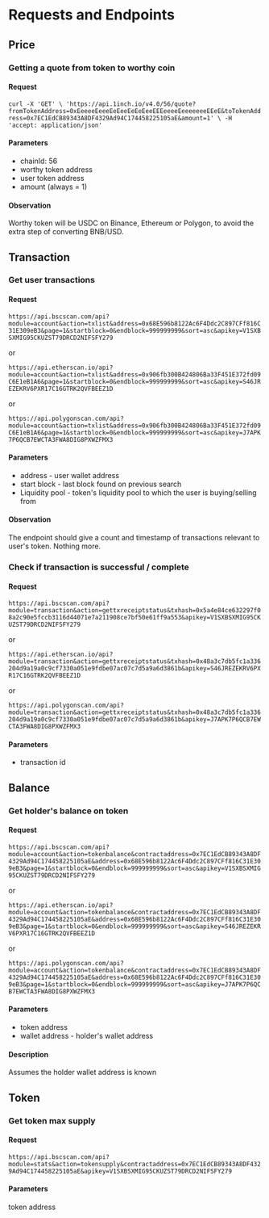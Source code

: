 # Requests and Endpoints

## Price

### Getting a quote from token to worthy coin

#### Request

`curl -X 'GET' \
  'https://api.1inch.io/v4.0/56/quote?fromTokenAddress=0xEeeeeEeeeEeEeeEeEeEeeEEEeeeeEeeeeeeeEEeE&toTokenAddress=0x7EC1EdCB89343A8DF4329Ad94C174458225105aE&amount=1' \
  -H 'accept: application/json'`

#### Parameters

- chainId: 56
- worthy token address
- user token address
- amount (always = 1)

#### Observation

Worthy token will be USDC on Binance, Ethereum or Polygon, to avoid the extra step of converting BNB/USD.

## Transaction

### Get user transactions

#### Request

`https://api.bscscan.com/api?module=account&action=txlist&address=0x68E596b8122Ac6F4Ddc2C897CFf816C31E309eB3&page=1&startblock=0&endblock=999999999&sort=asc&apikey=V1SXBSXMIG95CKUZST79DRCD2NIFSFY279`

or

`https://api.etherscan.io/api?module=account&action=txlist&address=0x906fb300B424806Ba33F451E372fd09C6E1eB1A6&page=1&startblock=0&endblock=999999999&sort=asc&apikey=S46JREZEKRV6PXR17C16GTRK2QVFBEEZ1D`

or

`https://api.polygonscan.com/api?module=account&action=txlist&address=0x906fb300B424806Ba33F451E372fd09C6E1eB1A6&page=1&startblock=0&endblock=999999999&sort=asc&apikey=J7APK7P6QCB7EWCTA3FWA8DIG8PXWZFMX3`

#### Parameters

- address - user wallet address
- start block - last block found on previous search
- Liquidity pool - token's liquidity pool to which the user is buying/selling from

#### Observation

The endpoint should give a count and timestamp of transactions relevant to user's token. Nothing more.

### Check if transaction is successful / complete

#### Request

`https://api.bscscan.com/api?module=transaction&action=gettxreceiptstatus&txhash=0x5a4e84ce632297f08a2c90e5fccb3116d44071e7a211908ce7bf50e61ff9a553&apikey=V1SXBSXMIG95CKUZST79DRCD2NIFSFY279`

or

`https://api.etherscan.io/api?module=transaction&action=gettxreceiptstatus&txhash=0x48a3c7db5fc1a336204d9a19a0c9cf7330a051e9fdbe07ac07c7d5a9a6d3861b&apikey=S46JREZEKRV6PXR17C16GTRK2QVFBEEZ1D`

or

`https://api.polygonscan.com/api?module=transaction&action=gettxreceiptstatus&txhash=0x48a3c7db5fc1a336204d9a19a0c9cf7330a051e9fdbe07ac07c7d5a9a6d3861b&apikey=J7APK7P6QCB7EWCTA3FWA8DIG8PXWZFMX3`

#### Parameters

- transaction id

## Balance

### Get holder's balance on token

#### Request

`https://api.bscscan.com/api?module=account&action=tokenbalance&contractaddress=0x7EC1EdCB89343A8DF4329Ad94C174458225105aE&address=0x68E596b8122Ac6F4Ddc2C897CFf816C31E309eB3&page=1&startblock=0&endblock=999999999&sort=asc&apikey=V1SXBSXMIG95CKUZST79DRCD2NIFSFY279`

or

`https://api.etherscan.io/api?module=account&action=tokenbalance&contractaddress=0x7EC1EdCB89343A8DF4329Ad94C174458225105aE&address=0x68E596b8122Ac6F4Ddc2C897CFf816C31E309eB3&page=1&startblock=0&endblock=999999999&sort=asc&apikey=S46JREZEKRV6PXR17C16GTRK2QVFBEEZ1D`

or

`https://api.polygonscan.com/api?module=account&action=tokenbalance&contractaddress=0x7EC1EdCB89343A8DF4329Ad94C174458225105aE&address=0x68E596b8122Ac6F4Ddc2C897CFf816C31E309eB3&page=1&startblock=0&endblock=999999999&sort=asc&apikey=J7APK7P6QCB7EWCTA3FWA8DIG8PXWZFMX3`

#### Parameters

- token address
- wallet address - holder's wallet address

#### Description

Assumes the holder wallet address is known

## Token

### Get token max supply

#### Request

`https://api.bscscan.com/api?module=stats&action=tokensupply&contractaddress=0x7EC1EdCB89343A8DF4329Ad94C174458225105aE&apikey=V1SXBSXMIG95CKUZST79DRCD2NIFSFY279`

#### Parameters

token address
